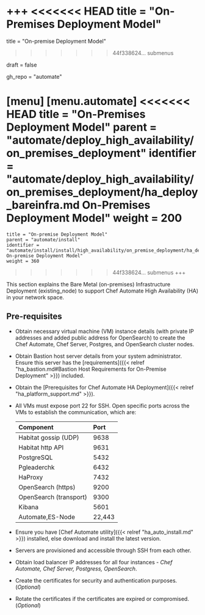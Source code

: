 +++
<<<<<<< HEAD
title = "On-Premises Deployment Model"
=======
title = "On-premise Deployment Model"
>>>>>>> 44f338624... submenus

draft = false

gh_repo = "automate"

[menu]
  [menu.automate]
<<<<<<< HEAD
    title = "On-Premises Deployment Model"
    parent = "automate/deploy_high_availability/on_premises_deployment"
    identifier = "automate/deploy_high_availability/on_premises_deployment/ha_deploy_bareinfra.md On-Premises Deployment Model"
    weight = 200
=======
    title = "On-premise Deployment Model"
    parent = "automate/install"
    identifier = "automate/install/install/high_availability/on_premise_deployment/ha_deploy_bareinfra.md On-premise Deployment Model"
    weight = 360
>>>>>>> 44f338624... submenus
+++

This section explains the Bare Metal (on-premises) Infrastructure Deployment (existing_node) to support Chef Automate High Availability (HA) in your network space.

## Pre-requisites

- Obtain necessary virtual machine (VM) instance details (with private IP addresses and added public address for OpenSearch) to create the Chef Automate, Chef Server, Postgres, and OpenSearch cluster nodes.
- Obtain Bastion host server details from your system administrator. Ensure this server has the [requirements]({{< relref "ha_bastion.md#Bastion Host Requirements for On-Premise Deployment" >}}) included.
- Obtain the [Prerequisites for Chef Automate HA Deployment]({{< relref "ha_platform_support.md" >}}).
- All VMs must expose port 22 for SSH. Open specific ports across the VMs to establish the communication, which are:

   | Component                                | Port                    |
   | :--------------------------------------  | :---------------------  |
   | Habitat gossip (UDP)                     |     9638                |
   | Habitat http API                         |     9631                |
   | PostgreSQL                               |     5432                |
   | Pgleaderchk                              |     6432                |
   | HaProxy                                  |     7432                |
   | OpenSearch (https)                       |     9200                |
   | OpenSearch (transport)                   |     9300                |
   | Kibana                                   |     5601                |
   | Automate,ES-Node                         |     22,443              |

- Ensure you have [Chef Automate utility]({{< relref "ha_auto_install.md" >}}) installed, else download and install the latest version.
- Servers are provisioned and accessible through SSH from each other.
- Obtain load balancer IP addresses for all four instances - *Chef Automate, Chef Server, Postgress, OpenSearch*.
- Create the certificates for security and authentication purposes. (*Optional*)
- Rotate the certificates if the certificates are expired or compromised. (*Optional*)
